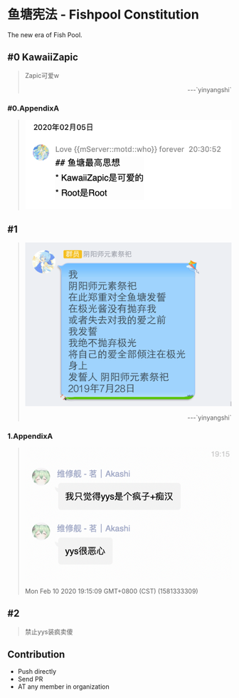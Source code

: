 # 鱼塘宪法 - Fishpool Constitution
The new era of Fish Pool.

## #0 KawaiiZapic
> Zapic可爱w
> <p align="right">---`yinyangshi`</p>
### #0.AppendixA
> ![0.png](images/0.png)

## #1
> ![1.png](images/1.png)
> <p align="right">---`yinyangshi`</p>
### 1.AppendixA
> ![1a.png](images/1a.png)
>
> Mon Feb 10 2020 19:15:09 GMT+0800 (CST) (1581333309)

## #2
> 禁止yys装疯卖傻

## Contribution
* Push directly
* Send PR
* AT any member in organization
